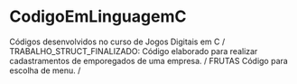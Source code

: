 # CodigoEmLinguagemC
Códigos desenvolvidos no curso de Jogos Digitais em C /
TRABALHO_STRUCT_FINALIZADO: Código elaborado para realizar cadastramentos de emporegados de uma empresa. /
FRUTAS Código para escolha de menu. /
